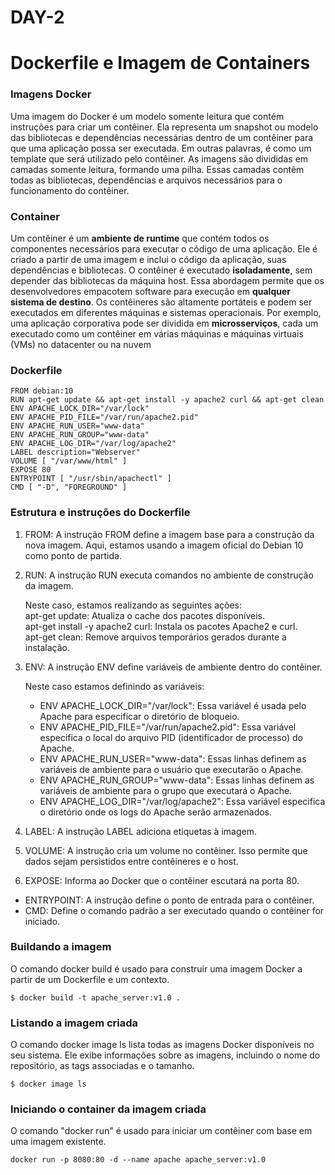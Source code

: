 # DAY-2

# Dockerfile e Imagem de Containers

### Imagens Docker

Uma imagem do Docker é um modelo somente leitura que contém instruções para criar um contêiner.
Ela representa um snapshot ou modelo das bibliotecas e dependências necessárias dentro de um contêiner para que uma aplicação possa ser executada.
Em outras palavras, é como um template que será utilizado pelo contêiner.
As imagens são divididas em camadas somente leitura, formando uma pilha.
Essas camadas contêm todas as bibliotecas, dependências e arquivos necessários para o funcionamento do contêiner.

### Container

Um contêiner é um **ambiente de runtime** que contém todos os componentes necessários para executar o código de uma aplicação.
Ele é criado a partir de uma imagem e inclui o código da aplicação, suas dependências e bibliotecas.
O contêiner é executado **isoladamente**, sem depender das bibliotecas da máquina host.
Essa abordagem permite que os desenvolvedores empacotem software para execução em **qualquer sistema de destino**.
Os contêineres são altamente portáteis e podem ser executados em diferentes máquinas e sistemas operacionais.
Por exemplo, uma aplicação corporativa pode ser dividida em **microsserviços**, cada um executado como um contêiner em várias máquinas e máquinas virtuais (VMs) no datacenter ou na nuvem  

### Dockerfile<a name="ancora-dockerfile"></a>
```
FROM debian:10
RUN apt-get update && apt-get install -y apache2 curl && apt-get clean
ENV APACHE_LOCK_DIR="/var/lock"
ENV APACHE_PID_FILE="/var/run/apache2.pid"
ENV APACHE_RUN_USER="www-data"
ENV APACHE_RUN_GROUP="www-data"
ENV APACHE_LOG_DIR="/var/log/apache2"
LABEL description="Webserver"
VOLUME [ "/var/www/html" ]
EXPOSE 80
ENTRYPOINT [ "/usr/sbin/apachectl" ]
CMD [ "-D", "FOREGROUND" ]
```

### Estrutura e instruções do Dockerfile 


1. FROM: A instrução FROM define a imagem base para a construção da nova imagem. Aqui, estamos usando a imagem oficial do Debian 10 como ponto de partida.
2. RUN: A instrução RUN executa comandos no ambiente de construção da imagem.

   Neste caso, estamos realizando as seguintes ações:  
   apt-get update: Atualiza o cache dos pacotes disponíveis.  
   apt-get install -y apache2 curl: Instala os pacotes Apache2 e curl.  
   apt-get clean: Remove arquivos temporários gerados durante a instalação.  
3. ENV: A instrução ENV define variáveis de ambiente dentro do contêiner.

   Neste caso estamos definindo as variáveis:  
   - ENV APACHE_LOCK_DIR="/var/lock": Essa variável é usada pelo Apache para especificar o diretório de bloqueio.  
   - ENV APACHE_PID_FILE="/var/run/apache2.pid": Essa variável especifica o local do arquivo PID (identificador de processo) do Apache.  
   - ENV APACHE_RUN_USER="www-data": Essas linhas definem as variáveis de ambiente para o usuário que executarão o Apache.  
   - ENV APACHE_RUN_GROUP="www-data": Essas linhas definem as variáveis de ambiente para o grupo que executará o Apache.  
   - ENV APACHE_LOG_DIR="/var/log/apache2": Essa variável especifica o diretório onde os logs do Apache serão armazenados.  

4. LABEL: A instrução LABEL adiciona etiquetas à imagem.
5. VOLUME: A instrução cria um volume no contêiner. Isso permite que dados sejam persistidos entre contêineres e o host.
6. EXPOSE: Informa ao Docker que o contêiner escutará na porta 80.
- ENTRYPOINT: A instrução define o ponto de entrada para o contêiner.
- CMD: Define o comando padrão a ser executado quando o contêiner for iniciado.

### Buildando a imagem

O comando docker build é usado para construir uma imagem Docker a partir de um Dockerfile e um contexto.

```
$ docker build -t apache_server:v1.0 .
```

### Listando a imagem criada
O comando docker image ls lista todas as imagens Docker disponíveis no seu sistema. Ele exibe informações sobre as imagens, incluindo o nome do repositório, as tags associadas e o tamanho. 

```
$ docker image ls
```

### Iniciando o container da imagem criada

O comando "docker run" é usado para iniciar um contêiner com base em uma imagem existente.

```
docker run -p 8080:80 -d --name apache apache_server:v1.0
```

